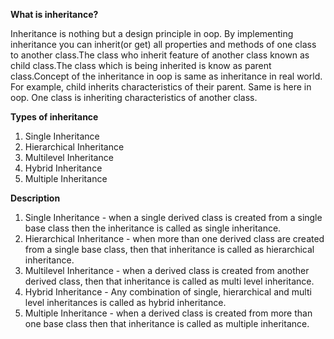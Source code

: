 **What is inheritance?**

Inheritance is nothing but a design principle in oop. By implementing inheritance you can inherit(or get) all properties and methods of one class to another class.The class who inherit feature of another class known as child class.The class which is being inherited is know as parent class.Concept of the inheritance in oop is same as inheritance in real world. For example, child inherits characteristics  of their parent. Same is here in oop. One class is inheriting characteristics of another class.


**Types of inheritance**
1. Single Inheritance 
2. Hierarchical Inheritance
3. Multilevel Inheritance
4. Hybrid Inheritance
5. Multiple Inheritance

**Description**

1. Single Inheritance - when a single derived class is created from a single base class then the inheritance is called as single inheritance.
2. Hierarchical Inheritance - when more than one derived class are created from a single base class, then that inheritance is called as hierarchical inheritance.
3. Multilevel Inheritance - when a derived class is created from another derived class, then that inheritance is called as multi level inheritance. 
4. Hybrid Inheritance - Any combination of single, hierarchical and multi level inheritances is called as hybrid inheritance. 
5. Multiple Inheritance - when a derived class is created from more than one base class then that inheritance is called as multiple inheritance. 





